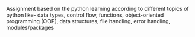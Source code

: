 Assignment based on the python learning according to different topics of python like-
data types,
control flow,
functions,
object-oriented programming (OOP),
data structures,
file handling,
error handling, 
modules/packages
